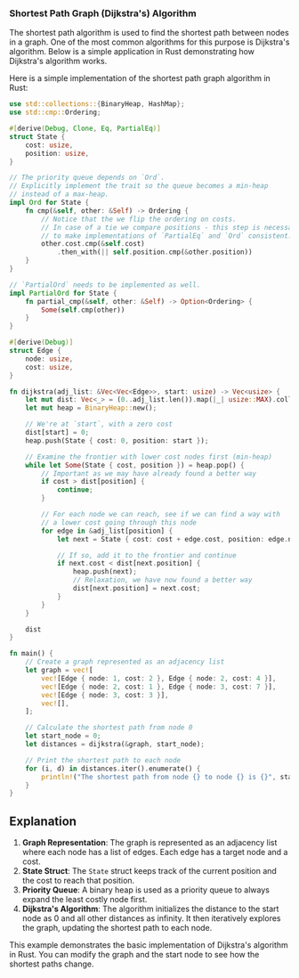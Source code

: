 ### Shortest Path Graph (Dijkstra's) Algorithm

The shortest path algorithm is used to find the shortest path between nodes in a graph. One of the most common algorithms for this purpose is Dijkstra's algorithm. Below is a simple application in Rust demonstrating how Dijkstra's algorithm works.

Here is a simple implementation of the shortest path graph algorithm in Rust:

```rust
use std::collections::{BinaryHeap, HashMap};
use std::cmp::Ordering;

#[derive(Debug, Clone, Eq, PartialEq)]
struct State {
    cost: usize,
    position: usize,
}

// The priority queue depends on `Ord`.
// Explicitly implement the trait so the queue becomes a min-heap
// instead of a max-heap.
impl Ord for State {
    fn cmp(&self, other: &Self) -> Ordering {
        // Notice that the we flip the ordering on costs.
        // In case of a tie we compare positions - this step is necessary
        // to make implementations of `PartialEq` and `Ord` consistent.
        other.cost.cmp(&self.cost)
            .then_with(|| self.position.cmp(&other.position))
    }
}

// `PartialOrd` needs to be implemented as well.
impl PartialOrd for State {
    fn partial_cmp(&self, other: &Self) -> Option<Ordering> {
        Some(self.cmp(other))
    }
}

#[derive(Debug)]
struct Edge {
    node: usize,
    cost: usize,
}

fn dijkstra(adj_list: &Vec<Vec<Edge>>, start: usize) -> Vec<usize> {
    let mut dist: Vec<_> = (0..adj_list.len()).map(|_| usize::MAX).collect();
    let mut heap = BinaryHeap::new();

    // We're at `start`, with a zero cost
    dist[start] = 0;
    heap.push(State { cost: 0, position: start });

    // Examine the frontier with lower cost nodes first (min-heap)
    while let Some(State { cost, position }) = heap.pop() {
        // Important as we may have already found a better way
        if cost > dist[position] {
            continue;
        }

        // For each node we can reach, see if we can find a way with
        // a lower cost going through this node
        for edge in &adj_list[position] {
            let next = State { cost: cost + edge.cost, position: edge.node };

            // If so, add it to the frontier and continue
            if next.cost < dist[next.position] {
                heap.push(next);
                // Relaxation, we have now found a better way
                dist[next.position] = next.cost;
            }
        }
    }

    dist
}

fn main() {
    // Create a graph represented as an adjacency list
    let graph = vec![
        vec![Edge { node: 1, cost: 2 }, Edge { node: 2, cost: 4 }],
        vec![Edge { node: 2, cost: 1 }, Edge { node: 3, cost: 7 }],
        vec![Edge { node: 3, cost: 3 }],
        vec![],
    ];

    // Calculate the shortest path from node 0
    let start_node = 0;
    let distances = dijkstra(&graph, start_node);

    // Print the shortest path to each node
    for (i, d) in distances.iter().enumerate() {
        println!("The shortest path from node {} to node {} is {}", start_node, i, d);
    }
}
```

## Explanation

1. **Graph Representation**: The graph is represented as an adjacency list where each node has a list of edges. Each edge has a target node and a cost.
2. **State Struct**: The `State` struct keeps track of the current position and the cost to reach that position.
3. **Priority Queue**: A binary heap is used as a priority queue to always expand the least costly node first.
4. **Dijkstra's Algorithm**: The algorithm initializes the distance to the start node as 0 and all other distances as infinity. It then iteratively explores the graph, updating the shortest path to each node.

This example demonstrates the basic implementation of Dijkstra's algorithm in Rust. You can modify the graph and the start node to see how the shortest paths change.